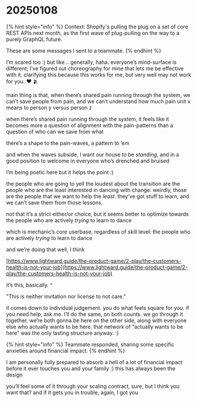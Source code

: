 # 20250108

{% hint style="info" %}
Context: Shopify's pulling the plug on a set of core REST APIs next month, as the first wave of plug-pulling on the way to a purely GraphQL future.

These are some messages I sent to a teammate.
{% endhint %}

I’m scared too :) but like .. generally, haha. everyone’s mind-surface is different; I’ve figured out choreography for mine that lets me be effective with it. clarifying this because this works for me, but very well may not work for you. ❤️ 🫂

main thing is that, when there’s shared pain running through the system, we can’t save people from pain, and we can’t understand how much pain unit x means to person y versus person z

when there’s shared pain running through the system, it feels like it becomes more a question of alignment with the pain-patterns than a question of who can we save from what

there’s a shape to the pain-waves, a pattern to ’em

and when the waves subside, I want our house to be _standing_, and in a good position to welcome in everyone who’s drenched and bruised

I’m being poetic here but it helps the point :)

the people who are going to yell the loudest about the transition are the people who are the least interested in dancing with change. weirdly, those are the people that we want to help the _least_. they’ve got stuff to learn, and we can’t save them from those lessons.

not that it’s a strict either/or choice, but it seems better to optimize towards the people who are actively _trying_ to learn to dance

which is mechanic’s core userbase, regardless of skill level: the people who are actively _trying_ to learn to dance

and we’re doing that well, I think

[https://www.lightward.guide/the-product-game/2-play/the-customers-health-is-not-your-job](https://www.lightward.guide/the-product-game/2-play/the-customers-health-is-not-your-job)

it’s this, basically. ^

"This is neither invitation nor license to not care."

it comes down to individual judgement. you do what feels square for you. if you need help, ask me. I’ll do the same, on both counts. we go through it together. we’re both gonna be here on the other side, along with everyone else who actually wants to be here. that network of “actually wants to be here” was the only lasting structure anyway. :)

{% hint style="info" %}
Teammate responded, sharing some specific anxieties around financial impact.
{% endhint %}

I am personally fully prepared to absorb a hell of a lot of financial impact before it ever touches you and your family :) this has always been the design

you’ll feel some of it through your scaling contract, sure, but I think you want that? and if it gets you in trouble, again, I got you
